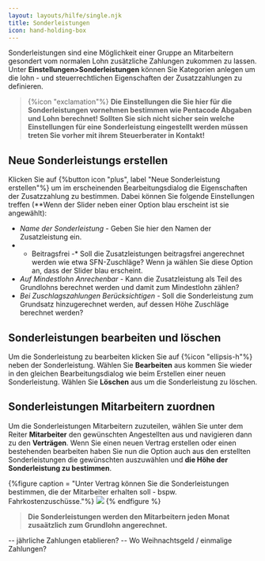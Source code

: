 ```yaml
---
layout: layouts/hilfe/single.njk
title: Sonderleistungen
icon: hand-holding-box  
---
```


Sonderleistungen sind eine Möglichkeit einer Gruppe an Mitarbeitern gesondert vom normalen Lohn zusätzliche Zahlungen zukommen zu lassen. Unter **Einstellungen>Sonderleistungen** können Sie Kategorien anlegen um die lohn - und steuerrechtlichen Eigenschaften der Zusatzzahlungen zu definieren. 

> {%icon "exclamation"%} **Die Einstellungen die Sie hier für die Sonderleistungen vornehmen bestimmen wie Pentacode Abgaben und Lohn berechnet! Sollten Sie sich nicht sicher sein welche Einstellungen für eine Sonderleistung eingestellt werden müssen treten Sie vorher mit ihrem Steuerberater in Kontakt!**

## Neue Sonderleistungs erstellen

Klicken Sie auf {%button icon "plus", label "Neue Sonderleistung erstellen"%} um im erscheinenden Bearbeitungsdialog die Eigenschaften der Zusatzzahlung zu bestimmen. Dabei können Sie folgende Einstellungen treffen (**Wenn der Slider neben einer Option blau erscheint ist sie angewählt):

- *Name der Sonderleistung -* Geben Sie hier den Namen der Zusatzleistung ein.
- * Beitragsfrei -* Soll die Zusatzleistungen beitragsfrei angerechnet werden wie etwa SFN-Zuschläge? Wenn ja wählen Sie diese Option an, dass der Slider blau erscheint.
- *Auf Mindestlohn Anrechenbar -* Kann die Zusatzleistung als Teil des Grundlohns berechnet werden und damit zum Mindestlohn zählen?
- *Bei Zuschlagszahlungen Berücksichtigen -* Soll die Sonderleistung zum Grundsatz hinzugerechnet werden, auf dessen Höhe Zuschläge berechnet werden?

## Sonderleistungen bearbeiten und löschen

Um die Sonderleistung zu bearbeiten klicken Sie auf {%icon "ellipsis-h"%} neben der Sonderleistung. Wählen Sie **Bearbeiten** aus kommen Sie wieder in den gleichen Bearbeitungsdialog wie beim Erstellen einer neuen Sonderleistung. Wählen Sie **Löschen** aus um die Sonderleistung zu löschen.

## Sonderleistungen Mitarbeitern zuordnen

Um die Sonderleistungen Mitarbeitern zuzuteilen, wählen Sie unter dem Reiter **Mitarbeiter** den gewünschten Angestellten aus und navigieren dann zu den **Verträgen**. Wenn Sie einen neuen Vertrag erstellen oder einen bestehenden bearbeiten haben Sie nun die Option auch aus den erstellten Sonderleistungen die gewünschten auszuwählen und **die Höhe der Sonderleistung zu bestimmen**.

{%figure caption = "Unter Vertrag können Sie die Sonderleistungen bestimmen, die der Mitarbeiter erhalten soll - bspw. Fahrkostenzuschüsse."%}
<img src = "hinzufügen.webp" />
{% endfigure %}

> **Die Sonderleistungen werden den Mitarbeitern jeden Monat zusaätzlich zum Grundlohn angerechnet.**




-- jährliche Zahlungen etablieren?
-- Wo Weihnachtsgeld / einmalige Zahlungen?